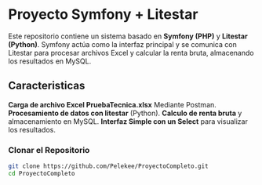 # Proyecto Symfony + Litestar

Este repositorio contiene un sistema basado en **Symfony (PHP)** y **Litestar (Python)**.
Symfony actúa como la interfaz principal y se comunica con Litestar para procesar archivos Excel y calcular la renta bruta, almacenando los resultados en MySQL.

## **Caracteristicas**

**Carga de archivo Excel PruebaTecnica.xlsx** Mediante Postman.
**Procesamiento de datos con litestar** (Python).
**Calculo de renta bruta** y almacenamiento en MySQL.
**Interfaz Simple con un Select** para visualizar los resultados.


### Clonar el Repositorio

```sh
git clone https://github.com/Pelekee/ProyectoCompleto.git
cd ProyectoCompleto